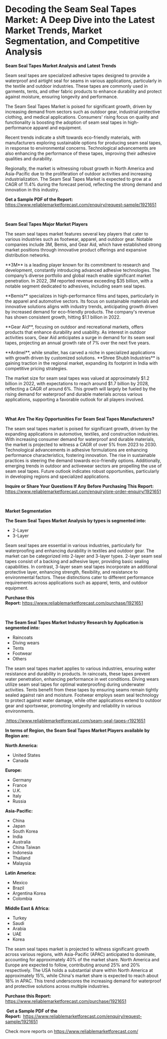 <p><h1>Decoding the Seam Seal Tapes Market: A Deep Dive into the Latest Market Trends, Market Segmentation, and Competitive Analysis</h1></p><p><strong>Seam Seal Tapes Market Analysis and Latest Trends</strong></p>
<p><p>Seam seal tapes are specialized adhesive tapes designed to provide a waterproof and airtight seal for seams in various applications, particularly in the textile and outdoor industries. These tapes are commonly used in garments, tents, and other fabric products to enhance durability and protect against moisture, ensuring longevity and performance.</p><p>The Seam Seal Tapes Market is poised for significant growth, driven by increasing demand from sectors such as outdoor gear, industrial protective clothing, and medical applications. Consumers' rising focus on quality and functionality is boosting the adoption of seam seal tapes in high-performance apparel and equipment. </p><p>Recent trends indicate a shift towards eco-friendly materials, with manufacturers exploring sustainable options for producing seam seal tapes, in response to environmental concerns. Technological advancements are also enhancing the performance of these tapes, improving their adhesive qualities and durability. </p><p>Regionally, the market is witnessing robust growth in North America and Asia-Pacific due to the proliferation of outdoor activities and increasing industrialization. The Seam Seal Tapes Market is expected to grow at a CAGR of 11.4% during the forecast period, reflecting the strong demand and innovation in this industry.</p></p>
<p><strong>Get a Sample PDF of the Report:&nbsp;</strong> <a href="https://www.reliablemarketforecast.com/enquiry/request-sample/1921651?utm_campaign=2397&utm_medium=2&utm_source=Github&utm_content=ia&utm_term=10022025&utm_id=seam-seal-tapes">https://www.reliablemarketforecast.com/enquiry/request-sample/1921651</a></p>
<p>&nbsp;</p>
<p><strong>Seam Seal Tapes Major Market Players</strong></p>
<p><p>The seam seal tapes market features several key players that cater to various industries such as footwear, apparel, and outdoor gear. Notable companies include 3M, Bemis, and Gear Aid, which have established strong market positions through innovative product offerings and expansive distribution networks.</p><p>**3M** is a leading player known for its commitment to research and development, constantly introducing advanced adhesive technologies. The company’s diverse portfolio and global reach enable significant market penetration. In 2022, 3M reported revenue exceeding $35 billion, with a notable segment dedicated to adhesives, including seam seal tapes.</p><p>**Bemis** specializes in high-performance films and tapes, particularly in the apparel and automotive sectors. Its focus on sustainable materials and innovative solutions aligns with industry trends, anticipating growth driven by increased demand for eco-friendly products. The company's revenue has shown consistent growth, hitting $1.1 billion in 2022.</p><p>**Gear Aid**, focusing on outdoor and recreational markets, offers products that enhance durability and usability. As interest in outdoor activities soars, Gear Aid anticipates a surge in demand for its seam seal tapes, projecting an annual growth rate of 7% over the next five years.</p><p>**Ardmel**, while smaller, has carved a niche in specialized applications with growth driven by customized solutions. **Shree Shubh Industries** is gaining traction in the regional market, expanding its footprint in India with competitive pricing strategies.</p><p>The market size for seam seal tapes was valued at approximately $1.2 billion in 2022, with expectations to reach around $1.7 billion by 2028, reflecting a CAGR of around 6%. This growth will largely be fueled by the rising demand for waterproof and durable materials across various applications, supporting a favorable outlook for all players involved.</p></p>
<p>&nbsp;</p>
<p><strong>What Are The Key Opportunities For Seam Seal Tapes Manufacturers?</strong></p>
<p><p>The seam seal tapes market is poised for significant growth, driven by the expanding applications in automotive, textiles, and construction industries. With increasing consumer demand for waterproof and durable materials, the market is projected to witness a CAGR of over 5% from 2023 to 2030. Technological advancements in adhesive formulations are enhancing performance characteristics, fostering innovation. The rise in sustainable practices is steering the demand towards eco-friendly options. Additionally, emerging trends in outdoor and activewear sectors are propelling the use of seam seal tapes. Future outlook indicates robust opportunities, particularly in developing regions and specialized applications.</p></p>
<p><strong>Inquire or Share Your Questions If Any Before Purchasing This Report:</strong> <a href="https://www.reliablemarketforecast.com/enquiry/pre-order-enquiry/1921651?utm_campaign=2397&utm_medium=2&utm_source=Github&utm_content=ia&utm_term=10022025&utm_id=seam-seal-tapes">https://www.reliablemarketforecast.com/enquiry/pre-order-enquiry/1921651</a></p>
<p>&nbsp;</p>
<p><strong>Market Segmentation</strong></p>
<p><strong>The Seam Seal Tapes Market Analysis by types is segmented into:</strong></p>
<p><ul><li>2-Layer</li><li>3-Layer</li></ul></p>
<p><p>Seam seal tapes are essential in various industries, particularly for waterproofing and enhancing durability in textiles and outdoor gear. The market can be categorized into 2-layer and 3-layer types. 2-layer seam seal tapes consist of a backing and adhesive layer, providing basic sealing capabilities. In contrast, 3-layer seam seal tapes incorporate an additional protective layer, enhancing strength, flexibility, and resistance to environmental factors. These distinctions cater to different performance requirements across applications such as apparel, tents, and outdoor equipment.</p></p>
<p><strong>Purchase this Report:&nbsp;</strong><a href="https://www.reliablemarketforecast.com/purchase/1921651?utm_campaign=2397&utm_medium=2&utm_source=Github&utm_content=ia&utm_term=10022025&utm_id=seam-seal-tapes">https://www.reliablemarketforecast.com/purchase/1921651</a></p>
<p>&nbsp;</p>
<p><strong>The Seam Seal Tapes Market Industry Research by Application is segmented into:</strong></p>
<p><ul><li>Raincoats</li><li>Diving wears</li><li>Tents</li><li>Footwear</li><li>Others</li></ul></p>
<p><p>The seam seal tapes market applies to various industries, ensuring water resistance and durability in products. In raincoats, these tapes prevent water penetration, enhancing performance in wet conditions. Diving wears utilize seam seal tapes for optimal waterproofing during underwater activities. Tents benefit from these tapes by ensuring seams remain tightly sealed against rain and moisture. Footwear employs seam seal technology to protect against water damage, while other applications extend to outdoor gear and sportswear, promoting longevity and reliability in various environments.</p></p>
<p><a href="https://www.reliablemarketforecast.com/seam-seal-tapes-r1921651?utm_campaign=2397&utm_medium=2&utm_source=Github&utm_content=ia&utm_term=10022025&utm_id=seam-seal-tapes">&nbsp;https://www.reliablemarketforecast.com/seam-seal-tapes-r1921651</a></p>
<p><strong>In terms of Region, the Seam Seal Tapes Market Players available by Region are:</strong></p>
<p>
    <p> <strong> North America: </strong>
        <ul>
            <li>United States</li>
            <li>Canada</li>
        </ul>
        </p> 
    <p> <strong> Europe: </strong>
        <ul>
            <li>Germany</li>
            <li>France</li>
            <li>U.K.</li>
            <li>Italy</li>
            <li>Russia</li>
        </ul>
        </p> 
    <p> <strong> Asia-Pacific: </strong>
        <ul>
            <li>China</li>
            <li>Japan</li>
            <li>South Korea</li>
            <li>India</li>
            <li>Australia</li>
            <li>China Taiwan</li>
            <li>Indonesia</li>
            <li>Thailand</li>
            <li>Malaysia</li>
        </ul>
        </p> 
    <p> <strong> Latin America: </strong>
        <ul>
            <li>Mexico</li>
            <li>Brazil</li>
            <li>Argentina Korea</li>
            <li>Colombia</li>
        </ul>
        </p> 
    <p> <strong> Middle East & Africa: </strong>
        <ul>
            <li>Turkey</li>
            <li>Saudi</li>
            <li>Arabia</li>
            <li>UAE</li>
            <li>Korea</li>
        </ul>
    </p>
    </p>
<p><p>The seam seal tapes market is projected to witness significant growth across various regions, with Asia-Pacific (APAC) anticipated to dominate, accounting for approximately 40% of the market share. North America and Europe are expected to follow, contributing around 25% and 20% respectively. The USA holds a substantial share within North America at approximately 15%, while China's market share is expected to reach about 18% in APAC. This trend underscores the increasing demand for waterproof and protective solutions across multiple industries.</p></p>
<p><strong>Purchase this Report: </strong><a href="https://www.reliablemarketforecast.com/purchase/1921651?utm_campaign=2397&utm_medium=2&utm_source=Github&utm_content=ia&utm_term=10022025&utm_id=seam-seal-tapes">https://www.reliablemarketforecast.com/purchase/1921651</a></p>
<p>&nbsp;<strong>Get a Sample PDF of the Report:&nbsp;&nbsp;</strong><a href="https://www.reliablemarketforecast.com/enquiry/request-sample/1921651?utm_campaign=2397&utm_medium=2&utm_source=Github&utm_content=ia&utm_term=10022025&utm_id=seam-seal-tapes">https://www.reliablemarketforecast.com/enquiry/request-sample/1921651</a></p>
<p><strong></strong></p>
<p>Check more reports on <a href="https://www.reliablemarketforecast.com/?utm_campaign=2397&utm_medium=2&utm_source=Github&utm_content=ia&utm_term=10022025&utm_id=seam-seal-tapes">https://www.reliablemarketforecast.com/</a></p>